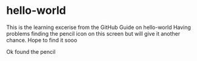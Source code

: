 # hello-world
This is the learning excerise from the GitHub Guide on hello-world
Having problems finding the pencil icon on this screen but will give it another chance.  Hope to find it sooo

Ok found the pencil
